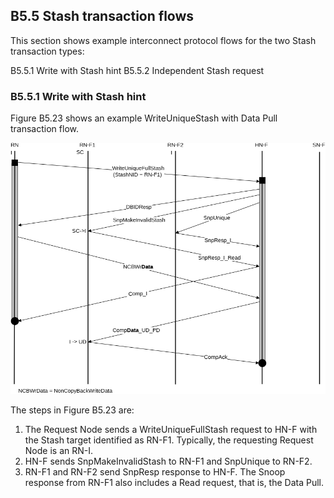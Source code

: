 ## B5.5 Stash transaction flows

This section shows example interconnect protocol flows for the two Stash transaction types:

B5.5.1 Write with Stash hint
B5.5.2 Independent Stash request

### B5.5.1 Write with Stash hint

Figure B5.23 shows an example WriteUniqueStash with Data Pull transaction flow.


![Image](page_297/image_000000_2b5c1a38c1fbb048b0c349ba10b0b26af2c52a9f4f2f08357ebafba1a55ba38d.png)

The steps in Figure B5.23 are:

1. The Request Node sends a WriteUniqueFullStash request to HN-F with the Stash target identified as RN-F1. Typically, the requesting Request Node is an RN-I.
2. HN-F sends SnpMakeInvalidStash to RN-F1 and SnpUnique to RN-F2.
3. RN-F1 and RN-F2 send SnpResp response to HN-F. The Snoop response from RN-F1 also includes a Read request, that is, the Data Pull.